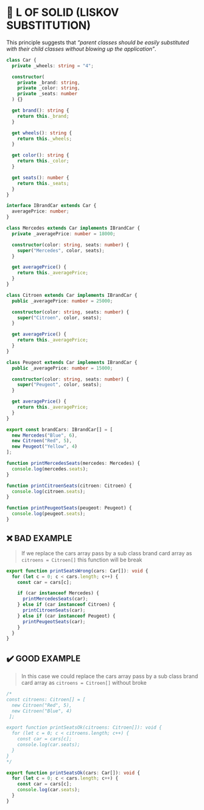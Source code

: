 # 💎 L OF SOLID (LISKOV SUBSTITUTION)

This principle suggests that *“parent classes should be easily substituted with their child classes without blowing up the application”*.

```ts
class Car {
  private _wheels: string = "4";

  constructor(
    private _brand: string,
    private _color: string,
    private _seats: number
  ) {}

  get brand(): string {
    return this._brand;
  }

  get wheels(): string {
    return this._wheels;
  }

  get color(): string {
    return this._color;
  }

  get seats(): number {
    return this._seats;
  }
}

interface IBrandCar extends Car {
  averagePrice: number;
}

class Mercedes extends Car implements IBrandCar {
  private _averagePrice: number = 18000;

  constructor(color: string, seats: number) {
    super("Mercedes", color, seats);
  }

  get averagePrice() {
    return this._averagePrice;
  }
}

class Citroen extends Car implements IBrandCar {
  public _averagePrice: number = 25000;

  constructor(color: string, seats: number) {
    super("Citroen", color, seats);
  }

  get averagePrice() {
    return this._averagePrice;
  }
}

class Peugeot extends Car implements IBrandCar {
  public _averagePrice: number = 15000;

  constructor(color: string, seats: number) {
    super("Peugeot", color, seats);
  }

  get averagePrice() {
    return this._averagePrice;
  }
}

export const brandCars: IBrandCar[] = [
  new Mercedes("Blue", 6),
  new Citroen("Red", 5),
  new Peugeot("Yellow", 4)
];

function printMercedesSeats(mercedes: Mercedes) {
  console.log(mercedes.seats);
}

function printCitroenSeats(citroen: Citroen) {
  console.log(citroen.seats);
}

function printPeugeotSeats(peugeot: Peugeot) {
  console.log(peugeot.seats);
}
```

## ❌ BAD EXAMPLE

> If we replace the cars array pass by a sub class brand card array as `citroens = Citroen[]` this function will be break

```ts
export function printSeatsWrong(cars: Car[]): void {
  for (let c = 0; c < cars.length; c++) {
    const car = cars[c];

    if (car instanceof Mercedes) {
      printMercedesSeats(car);
    } else if (car instanceof Citroen) {
      printCitroenSeats(car);
    } else if (car instanceof Peugeot) {
      printPeugeotSeats(car);
    }
  }
}
```

## ✔️  GOOD EXAMPLE

> In this case we could replace the cars array pass by a sub class brand card array as `citroens = Citroen[]` without broke

```ts
/*
const citroens: Citroen[] = [
  new Citroen("Red", 5),
  new Citroen("Blue", 4)
 ];

export function printSeatsOk(citroens: Citroen[]): void {
  for (let c = 0; c < citroens.length; c++) {
    const car = cars[c];
    console.log(car.seats);
  }
}
*/

export function printSeatsOk(cars: Car[]): void {
  for (let c = 0; c < cars.length; c++) {
    const car = cars[c];
    console.log(car.seats);
  }
}
```
